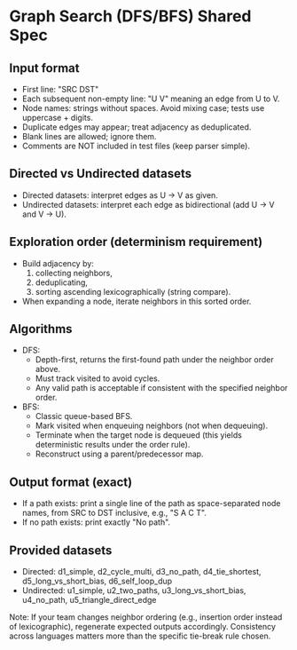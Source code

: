 # Graph Search (DFS/BFS) Shared Spec

## Input format
- First line: "SRC DST"
- Each subsequent non-empty line: "U V" meaning an edge from U to V.
- Node names: strings without spaces. Avoid mixing case; tests use uppercase + digits.
- Duplicate edges may appear; treat adjacency as deduplicated.
- Blank lines are allowed; ignore them.
- Comments are NOT included in test files (keep parser simple).

## Directed vs Undirected datasets
- Directed datasets: interpret edges as U -> V as given.
- Undirected datasets: interpret each edge as bidirectional (add U -> V and V -> U).

## Exploration order (determinism requirement)
- Build adjacency by:
  1) collecting neighbors,
  2) deduplicating,
  3) sorting ascending lexicographically (string compare).
- When expanding a node, iterate neighbors in this sorted order.

## Algorithms
- DFS:
  - Depth-first, returns the first-found path under the neighbor order above.
  - Must track visited to avoid cycles.
  - Any valid path is acceptable if consistent with the specified neighbor order.
- BFS:
  - Classic queue-based BFS.
  - Mark visited when enqueuing neighbors (not when dequeuing).
  - Terminate when the target node is dequeued (this yields deterministic results under the order rule).
  - Reconstruct using a parent/predecessor map.

## Output format (exact)
- If a path exists: print a single line of the path as space-separated node names, from SRC to DST inclusive, e.g., "S A C T".
- If no path exists: print exactly "No path".

## Provided datasets
- Directed: d1_simple, d2_cycle_multi, d3_no_path, d4_tie_shortest, d5_long_vs_short_bias, d6_self_loop_dup
- Undirected: u1_simple, u2_two_paths, u3_long_vs_short_bias, u4_no_path, u5_triangle_direct_edge

Note: If your team changes neighbor ordering (e.g., insertion order instead of lexicographic), regenerate expected outputs accordingly. Consistency across languages matters more than the specific tie-break rule chosen.
